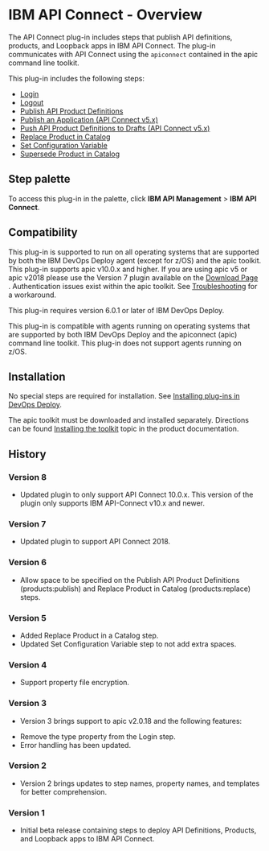 
# IBM API Connect - Overview

The API Connect plug-in includes steps that publish API definitions, products, and Loopback apps in IBM API Connect. The plug-in communicates with API Connect using the `apiconnect` contained in the apic command line toolkit.

This plug-in includes the following steps:

* [Login](#login)
* [Logout](#logout)
* [Publish API Product Definitions](#publish_api_product_definitions)
* [Publish an Application (API Connect v5.x)](#publish_an_application_(api_connect_v5.x))
* [Push API Product Definitions to Drafts (API Connect v5.x)](#push_api_product_definitions_to_drafts_(api_connect_v5.x))
* [Replace Product in Catalog](#replace_product_in_catalog)
* [Set Configuration Variable](#set_configuration_variable)
* [Supersede Product in Catalog](#supersede_product_in_catalog)


## Step palette

To access this plug-in in the palette, click **IBM API Management** > **IBM API Connect**.

## Compatibility

This plug-in is supported to run on all operating systems that are supported by both the IBM DevOps Deploy agent (except for z/OS) and the apic toolkit. This plug-in supports apic v10.0.x and higher. If you are using apic v5 or apic v2018 please use the Version 7 plugin available on the [Download Page](https://urbancode.github.io/IBM-UCx-PLUGIN-DOCS-BETA/UCD/apiconnect/downloads.html) . Authentication issues exist within the apic toolkit. See [Troubleshooting](https://urbancode.github.io/IBM-UCx-PLUGIN-DOCS-BETA/UCD/apiconnect/troubleshooting.html) for a workaround.

This plug-in requires version 6.0.1 or later of IBM DevOps Deploy.

This plug-in is compatible with agents running on operating systems that are supported by both IBM DevOps Deploy and the apiconnect (apic) command line toolkit. This plug-in does not support agents running on z/OS.

## Installation

No special steps are required for installation. See [Installing plug-ins in DevOps Deploy](https://community.ibm.com/community/user/wasdevops/blogs/laurel-dickson-bull1/2022/06/13/install-plugins "Installing plug-ins in DevOps Deploy").

The apic toolkit must be downloaded and installed separately. Directions can be found [Installing the toolkit](https://www.ibm.com/support/knowledgecenter/SSMNED_5.0.0/com.ibm.apic.toolkit.doc/tapim_cli_install.html) topic in the product documentation.

## History

### Version 8

* Updated plugin to only support API Connect 10.0.x. This version of the plugin only supports IBM API-Connect v10.x and newer.

### Version 7

* Updated plugin to support API Connect 2018.

### Version 6

* Allow space to be specified on the Publish API Product Definitions (products:publish) and Replace Product in Catalog (products:replace) steps.

### Version 5

* Added Replace Product in a Catalog step.
* Updated Set Configuration Variable step to not add extra spaces.

### Version 4

* Support property file encryption.
### Version 3

* Version 3 brings support to apic v2.0.18 and the following features:
+ Remove the type property from the Login step.
+ Error handling has been updated.

### Version 2

* Version 2 brings updates to step names, property names, and templates for better comprehension.

### Version 1

* Initial beta release containing steps to deploy API Definitions, Products, and Loopback apps to IBM API Connect.
